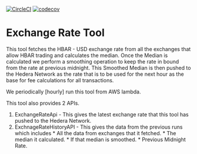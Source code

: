 [![CircleCI](https://circleci.com/gh/swirlds/Exchange-Rate-Tool/tree/master.svg?style=shield&circle-token=6836ac760f65328da0f419c11c155ed2c19fedae)](https://circleci.com/gh/swirlds/Exchange-Rate-Tool/tree/master)
[![codecov]()]()


# Exchange Rate Tool

This tool fetches the HBAR - USD exchange rate from all the exchanges that allow HBAR trading and calculates the median.
Once the Median is calculated we perform a smoothing operation to keep the rate in bound from the rate at previous midnight.
This Smoothed Median is then pushed to the Hedera Network as the rate that is to be used for the next hour as the base for fee calculations for all transactions.


We periodically [hourly] run this tool from AWS lambda.

This tool also provides 2 APIs.

1. ExchangeRateApi - This gives the latest exchange rate that this tool has pushed to the Hedera Network.
2. ExchnageRateHistoryAPI - This gives the data from the previous runs which includes 
                                 * All the data from exchanges that it fetched.
                                 * The median it calculated.
                                 * If that median is smoothed.
                                 * Previous Midnight Rate.

